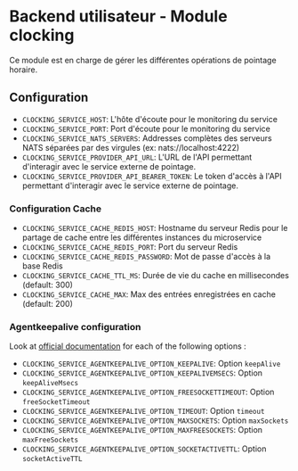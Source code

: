 # Backend utilisateur - Module clocking
Ce module est en charge de gérer les différentes opérations de pointage horaire.

## Configuration
- `CLOCKING_SERVICE_HOST`: L'hôte d'écoute pour le monitoring du service
- `CLOCKING_SERVICE_PORT`: Port d'écoute pour le monitoring du service
- `CLOCKING_SERVICE_NATS_SERVERS`: Addresses complètes des serveurs NATS séparées par des virgules (ex: nats://localhost:4222)
- `CLOCKING_SERVICE_PROVIDER_API_URL`: L'URL de l'API permettant d'interagir avec le service externe de pointage.
- `CLOCKING_SERVICE_PROVIDER_API_BEARER_TOKEN`: Le token d'accès à l'API permettant d'interagir avec le service externe de pointage.

### Configuration Cache
- `CLOCKING_SERVICE_CACHE_REDIS_HOST`: Hostname du serveur Redis pour le partage de cache entre les différentes instances du microservice
- `CLOCKING_SERVICE_CACHE_REDIS_PORT`: Port du serveur Redis
- `CLOCKING_SERVICE_CACHE_REDIS_PASSWORD`: Mot de passe d'accès à la base Redis
- `CLOCKING_SERVICE_CACHE_TTL_MS`: Durée de vie du cache en millisecondes (default: 300)
- `CLOCKING_SERVICE_CACHE_MAX`: Max des entrées enregistrées en cache (default: 200)

### Agentkeepalive configuration
Look at [official documentation](https://github.com/node-modules/agentkeepalive#new-agentoptions) for each of the following options :
- `CLOCKING_SERVICE_AGENTKEEPALIVE_OPTION_KEEPALIVE`: Option `keepAlive`
- `CLOCKING_SERVICE_AGENTKEEPALIVE_OPTION_KEEPALIVEMSECS`: Option `keepAliveMsecs`
- `CLOCKING_SERVICE_AGENTKEEPALIVE_OPTION_FREESOCKETTIMEOUT`: Option `freeSocketTimeout`
- `CLOCKING_SERVICE_AGENTKEEPALIVE_OPTION_TIMEOUT`: Option `timeout`
- `CLOCKING_SERVICE_AGENTKEEPALIVE_OPTION_MAXSOCKETS`: Option `maxSockets`
- `CLOCKING_SERVICE_AGENTKEEPALIVE_OPTION_MAXFREESOCKETS`: Option `maxFreeSockets`
- `CLOCKING_SERVICE_AGENTKEEPALIVE_OPTION_SOCKETACTIVETTL`: Option `socketActiveTTL`
